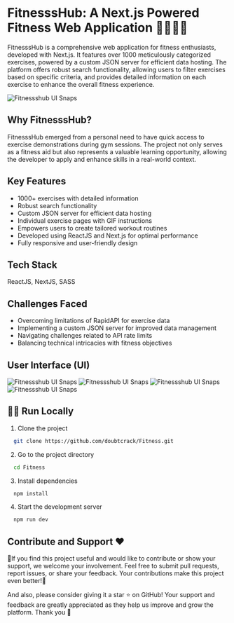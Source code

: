 # FitnesssHub: A Next.js Powered Fitness Web Application 🏋🏾‍♀️💪

FitnesssHub is a comprehensive web application for fitness enthusiasts, developed with Next.js. It features over 1000 meticulously categorized exercises, powered by a custom JSON server for efficient data hosting. The platform offers robust search functionality, allowing users to filter exercises based on specific criteria, and provides detailed information on each exercise to enhance the overall fitness experience.

![Fitnessshub UI Snaps](https://blogger.googleusercontent.com/img/b/R29vZ2xl/AVvXsEhnzxHfZbOST5GJjoMcdUZXPTS6yM53kWC3xgjkNAcGbjm6ekk-ziP36GZBLtvOHWueKHAxd9VI6MhHFagj8bgofn9E2p1MNEuQNe8AIAs6q2Zs7zYRgN3lXkdhM-wUmiJ3c4M7sxEtDv-OAtJi7U56VyIoR-ON-D3H-Mh9fUYzsKgA5lH3aJKjTahwytwj/w1200-h1200/fitnessshub.png)

## Why FitnesssHub?

FitnesssHub emerged from a personal need to have quick access to exercise demonstrations during gym sessions. The project not only serves as a fitness aid but also represents a valuable learning opportunity, allowing the developer to apply and enhance skills in a real-world context.

## Key Features
- 1000+ exercises with detailed information
- Robust search functionality
- Custom JSON server for efficient data hosting
- Individual exercise pages with GIF instructions
- Empowers users to create tailored workout routines
- Developed using ReactJS and Next.js for optimal performance
- Fully responsive and user-friendly design

## Tech Stack
ReactJS, NextJS, SASS

## Challenges Faced
- Overcoming limitations of RapidAPI for exercise data
- Implementing a custom JSON server for improved data management
- Navigating challenges related to API rate limits
- Balancing technical intricacies with fitness objectives

## User Interface (UI)
![Fitnessshub UI Snaps](https://blogger.googleusercontent.com/img/b/R29vZ2xl/AVvXsEjF9a799Ev-TtPJhYqZej-E_4HeIc55GhzfJDZHtqaYrKwRoBB7TGsB6lO9iloJjoUwTNMWLYS-ogE-p59SHYnAOeQxByBVr8aw9pOJRCDgLyPyKPkhpanxiettNvz0jDD9iPZLWS4Bt1TsHhipPYKm8gS_Ulsfjaqhi5nD5GdogCiI78MjMiGk6k4DBBUr/w1200-h1200/9.png)
![Fitnessshub UI Snaps](https://blogger.googleusercontent.com/img/b/R29vZ2xl/AVvXsEhJeEFKU1VXsO4PazhZhkPu34FbKcjS-guSsJDeuORYaAzqR9bH_kDsYfP_ZFHl7frCyG29-FvmygTznmAmRnAfim9JcGsFJMXKyv3ijvApNSSt6Q9WvKyp8w0aa59MmacjHNdW0IEbIIxALLFJx35iZRmKtrgbw87hitD9i73Kz0NBhX7_BmwtQPFEDFbC/w1200-h1200/10.png)
![Fitnessshub UI Snaps](https://blogger.googleusercontent.com/img/b/R29vZ2xl/AVvXsEgE8n_UJty-TSyEfhDYdLowwSYCYaMhEOlAGRTw8ftgpzr9cOk_zPiCjDQK7bNZCk-0FVeGsPbHKOQIOLbNzOj-scqsxp38zwxYVgyXD1-LzMy2Ep5meGnX3kga6nCn7-WZiREiOoopgmdG065EJSKz4GUNCy2a53AsWGRJaLhthQwp1-w5tRM00ALwCOoZ/w1200-h1200/11.png)
![Fitnessshub UI Snaps](https://blogger.googleusercontent.com/img/b/R29vZ2xl/AVvXsEg9-amHYEg97CMMbbmhNgeFxZwvHCb3WA4aVqh-XVcrwBtQ5aRB03r6tuT20hQuoaI_5FU6jzLCcsQSmw32UVQgIkpDvfWCjo5D_jH15T0CMwenaAR7qUzbvirDcKSppDn2VmJyhtvKmLw1L6Z5Ap6V6uqH7HaHovY9cpvkZOXi84g2MeTxHQvpNc_vuo5X/w1200-h1200/12.png)

## 🏃‍♂️ Run Locally

1. Clone the project

```bash
  git clone https://github.com/doubtcrack/Fitness.git
```

2. Go to the project directory

```bash
  cd Fitness
```

3. Install dependencies

```bash
  npm install
```

4. Start the development server

```bash
  npm run dev
```


## Contribute and Support ❤️

🌟If you find this project useful and would like to contribute or show your support, we welcome your involvement. Feel free to submit pull requests, report issues, or share your feedback. Your contributions make this project even better!🌟

And also, please consider giving it a star ⭐ on GitHub! Your support and feedback are greatly appreciated as they help us improve and grow the platform. Thank you 💖
